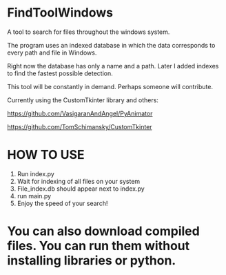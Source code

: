 # FindToolWindows

A tool to search for files throughout the windows system.

The program uses an indexed database in which the data corresponds to every path and file in Windows.

Right now the database has only a name and a path. Later I added indexes to find the fastest possible detection.

This tool will be constantly in demand. Perhaps someone will contribute.


Currently using the CustomTkinter library and others:

https://github.com/VasigaranAndAngel/PyAnimator

https://github.com/TomSchimansky/CustomTkinter








# HOW TO USE

1. Run index.py
2. Wait for indexing of all files on your system
3. File_index.db should appear next to index.py
4. run main.py
5. Enjoy the speed of your search!

# You can also download compiled files. You can run them without installing libraries or python.
